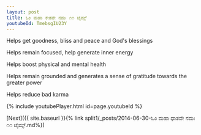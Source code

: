 ```yaml
---
layout: post
title: ಓಂ ಮಹಾ ಕೇತವೇ ನಮಃ ೧೧ ಟೈಮ್ಸ್
youtubeId: TmebsgIU23Y
---
```

 
 
Helps get goodness, bliss and peace and God's blessings
 
Helps remain focused, help generate inner energy 
 
Helps boost physical and mental health 
 
Helps remain grounded and generates a sense of gratitude towards the greater power 
 
Helps reduce bad karma
 
 
 
 


{% include youtubePlayer.html id=page.youtubeId %}
 
[Next]({{ site.baseurl }}{% link  split1/_posts/2014-06-30-ಓಂ ಮಹಾ ಧಾತವೇ ನಮಃ ೧೧ ಟೈಮ್ಸ್.md%})
 
